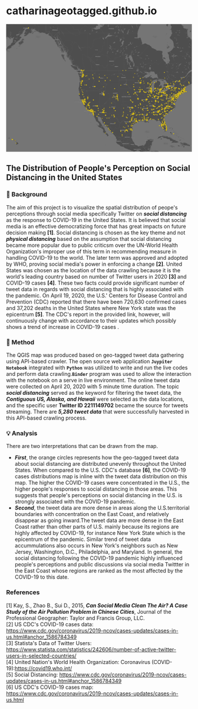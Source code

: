 # catharinageotagged.github.io

<img src="img/twitter_socialdistancing_map.png" width='950'> <br>
## The Distribution of People's Perception on Social Distancing in the United States
### :newspaper: Background
The aim of this project is to visualize the spatial distribution of peope's perceptions through social media specifically Twitter on ***social distancing*** as the response to COVID-19 in the United States. It is believed that social media is an effective democratizing force that has great impacts on future decision making **[1]**. Social distancing is chosen as the key theme and not ***physical distancing*** based on the assumption that social distancing became more popular due to public criticsm over the UN-World Health Organization's improper use of this term in recommending measure in handling COVID-19 to the world. The later term was approved and adopted by WHO, proving social media's power in enforcing a change **[2]**. United States was chosen as the location of the data crawling because it is the world's leading country based on number of Twitter users in 2020 **[3]** and COVID-19 cases **[4]**. These two facts could provide significant number of tweet data in regards with social distancing that is highly associated with the pandemic. On April 19, 2020, the U.S.' Centers for Disease Control and Prevention (CDC) reported that there have been 720,630 confirmed cases and 37,202 deaths in the United States where New York state was the epicentrum **[5]**. The CDC's report in the provided link, however, will continuously change with accordance to their updates which possibly shows a trend of increase in COVID-19 cases .
<br>
### :hammer: Method
The QGIS map was produced based on geo-tagged tweet data gathering using API-based crawler. The open source web application **`Juypiter Notebook`** integrated with **`Python`** was utilized to write and run the live codes and perform data crawling.**`Binder`** program was used to allow the interaction with the notebook on a serve in live environment. The online tweet data were collected on April 20, 2020 with 5 minute time duration. The topic ***social distancing*** served as the keyword for filtering the tweet data, the ***Contiguous US, Alaska, and Hawaii*** were selected as the data locations, and the specific user **Twitter ID 2211149702** became the source for tweets streaming. There are ***5,280 tweet data*** that were successfully harvested in this API-based crawling process.
<br>
### :bulb: Analysis
There are two interpretations that can be drawn from the map.
- ***First***, the orange circles represents how the geo-tagged tweet data about social distancing are distributed unevenly throughout the United States. When compared to the U.S. CDC's database **[6]**, the COVID-19 cases distributions map is inline with the tweet data distribution on this map. The higher the COVID-19 cases were concentrated in the U.S., the higher people's responses to social distancing in those areas. This suggests that people's perceptions on social distancing in the U.S. is strongly associated with the COVID-19 pandemic.
- ***Second***, the tweet data are more dense in areas along the U.S.territorial boundaries with concentration on the East Coast, and relatively disappear as going inward.The tweet data are more dense in the East Coast rather than other parts of U.S. mainly because its regions are highly affected by COVID-19, for instance New York State which is the epicentrum of the pandemic. Similar trend of tweet data accummulations also occurs in New York's neighbors such as New Jersey, Washington, D.C., Philadelphia, and Maryland. In general, the social distancing following the COVID-19 pandemic highly influenced people's perceptions and public discussions via social media Twittter in the East Coast whose regions are ranked as the most affected by the COVID-19 to this date.<br>

### References <br>
[1] Kay, S., Zhao B., Sui D., 2015, ***Can Social Media Clean The Air? A Case Study of the Air Pollution Problem in Chinese Cities***, Journal of the Professional Geographer: Taylor and Francis Group, LLC. <br>
[2] US CDC's COVID-19 cases data: <https://www.cdc.gov/coronavirus/2019-ncov/cases-updates/cases-in-us.html#anchor_1586784349> <br>
[3] Statista's Data of Twitter Users: <https://www.statista.com/statistics/242606/number-of-active-twitter-users-in-selected-countries/> <br>
[4] United Nation's World Health Organization: Coronavirus (COVID-19):<https://covid19.who.int/><br>
[5] Social Distancing: <https://www.cdc.gov/coronavirus/2019-ncov/cases-updates/cases-in-us.html#anchor_1586784349> <br>
[6] US CDC's COVID-19 cases map: <https://www.cdc.gov/coronavirus/2019-ncov/cases-updates/cases-in-us.html>
